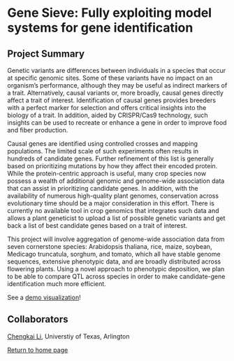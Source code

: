# Gene Sieve: Fully exploiting model systems for gene identification

## Project Summary

Genetic variants are differences between individuals in a species that occur at specific genomic sites.  Some of these variants have no impact on an organism’s performance, although they may be useful as indirect markers of a trait.  Alternatively, causal variants or, more broadly, causal genes directly affect a trait of interest.  Identification of causal genes provides breeders with a perfect marker for selection and offers critical insights into the biology of a trait.  In addition, aided by CRISPR/Cas9 technology, such insights can be used to recreate or enhance a gene in order to improve food and fiber production. 

Causal genes are identified using controlled crosses and mapping populations.  The limited scale of such experiments often results in hundreds of candidate genes.  Further refinement of this list is generally based on prioritizing mutations by how they affect their encoded protein.  While the protein-centric approach is useful, many crop species now possess a wealth of additional genomic and genome-wide association data that can assist in prioritizing candidate genes.  In addition, with the availability of numerous high-quality plant genomes, conservation across evolutionary time should be a major consideration in this effort.  There is currently no available tool in crop genomics that integrates such data and allows a plant geneticist to upload a list of possible genetic variants and get back a list of best candidate genes based on a trait of interest.

This project will involve aggregation of genome-wide association data from seven cornerstone species: Arabidopsis thaliana, rice, maize, soybean, Medicago truncatula, sorghum, and tomato, which all have stable genome sequences, extensive phenotypic data, and are broadly distributed across flowering plants.  Using a novel approach to phenotypic deposition, we plan to be able to compare QTL across species in order to make candidate-gene identification much more efficient.

See a [demo visualization](https://idir.uta.edu/genesieve_visualization/)!
	
## Collaborators

[Chengkai Li](https://idir.uta.edu/cli.html), Universtiy of Texas, Arlington

[Return to home page](https://genemachine.net)
